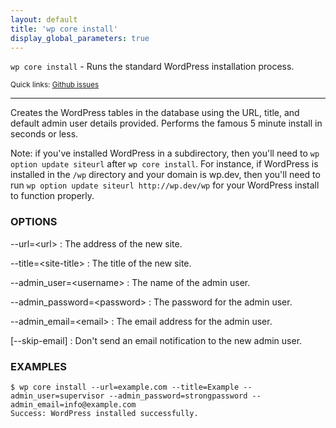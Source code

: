 ```yaml
---
layout: default
title: 'wp core install'
display_global_parameters: true
---
```


`wp core install` - Runs the standard WordPress installation process.

<small>Quick links: <a href="https://github.com/wp-cli/wp-cli/issues?q=is%3Aopen+label%3Acommand%3Acore-install+sort%3Aupdated-desc">Github issues</a></small>

<hr />

Creates the WordPress tables in the database using the URL, title, and
default admin user details provided. Performs the famous 5 minute install
in seconds or less.

Note: if you've installed WordPress in a subdirectory, then you'll need
to `wp option update siteurl` after `wp core install`. For instance, if
WordPress is installed in the `/wp` directory and your domain is wp.dev,
then you'll need to run `wp option update siteurl http://wp.dev/wp` for
your WordPress install to function properly.

### OPTIONS

\--url=&lt;url&gt;
: The address of the new site.

\--title=&lt;site-title&gt;
: The title of the new site.

\--admin_user=&lt;username&gt;
: The name of the admin user.

\--admin_password=&lt;password&gt;
: The password for the admin user.

\--admin_email=&lt;email&gt;
: The email address for the admin user.

[\--skip-email]
: Don't send an email notification to the new admin user.

### EXAMPLES

    $ wp core install --url=example.com --title=Example --admin_user=supervisor --admin_password=strongpassword --admin_email=info@example.com
    Success: WordPress installed successfully.



